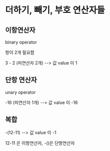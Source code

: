 # 더하기, 빼기, 부호 연산자들

## 이항연산자

binary operator

항이 2개 필요함

3 - 2 (피연산자 2개) --> 값 value 이 1

## 단항 연산자

unary operator

-16 (피연산자 1개) --> 값 value 이 -16

## 복합

-(12-11) --> 값 value 이 -1

12-11 은 이항연산자, -()은 단항연산자

